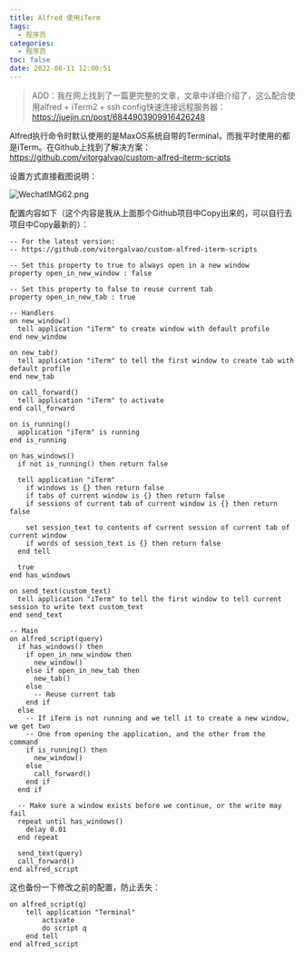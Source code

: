 ```yaml
---
title: Alfred 使用iTerm
tags:
  - 程序员
categories:
  - 程序员
toc: false
date: 2022-08-11 12:00:51
---
```


> ADD：我在网上找到了一篇更完整的文章，文章中详细介绍了，这么配合使用alfred + iTerm2 + ssh config快速连接远程服务器：https://juejin.cn/post/6844903909916426248

Alfred执行命令时默认使用的是MaxOS系统自带的Terminal，而我平时使用的都是iTerm。在Github上找到了解决方案：https://github.com/vitorgalvao/custom-alfred-iterm-scripts

设置方式直接截图说明：

![WechatIMG62.png](http://file.mspring.org/hexo-client/2022/08/11/2d3e0dec-99d8-4a6b-bb61-7b486f8fed93.png)

配置内容如下（这个内容是我从上面那个Github项目中Copy出来的，可以自行去项目中Copy最新的）：

```shell
-- For the latest version:
-- https://github.com/vitorgalvao/custom-alfred-iterm-scripts

-- Set this property to true to always open in a new window
property open_in_new_window : false

-- Set this property to false to reuse current tab
property open_in_new_tab : true

-- Handlers
on new_window()
  tell application "iTerm" to create window with default profile
end new_window

on new_tab()
  tell application "iTerm" to tell the first window to create tab with default profile
end new_tab

on call_forward()
  tell application "iTerm" to activate
end call_forward

on is_running()
  application "iTerm" is running
end is_running

on has_windows()
  if not is_running() then return false

  tell application "iTerm"
    if windows is {} then return false
    if tabs of current window is {} then return false
    if sessions of current tab of current window is {} then return false

    set session_text to contents of current session of current tab of current window
    if words of session_text is {} then return false
  end tell

  true
end has_windows

on send_text(custom_text)
  tell application "iTerm" to tell the first window to tell current session to write text custom_text
end send_text

-- Main
on alfred_script(query)
  if has_windows() then
    if open_in_new_window then
      new_window()
    else if open_in_new_tab then
      new_tab()
    else
      -- Reuse current tab
    end if
  else
    -- If iTerm is not running and we tell it to create a new window, we get two
    -- One from opening the application, and the other from the command
    if is_running() then
      new_window()
    else
      call_forward()
    end if
  end if

  -- Make sure a window exists before we continue, or the write may fail
  repeat until has_windows()
    delay 0.01
  end repeat

  send_text(query)
  call_forward()
end alfred_script
```

这也备份一下修改之前的配置，防止丢失：

```shell
on alfred_script(q)
	tell application "Terminal"
		activate
		do script q
	end tell
end alfred_script
```

